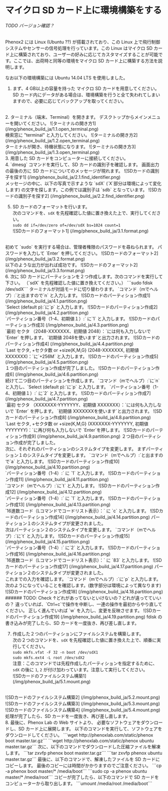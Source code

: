 # マイクロ SD カード上に環境構築をする
###### TODO バージョン確認？Phenox2 には Linux (Ubuntu ??) が搭載されており、この Linux 上で飛行制御システムやセンサーの信号処理を行っています。この Linux はマイクロ SD カード上に構築されており、ユーザーの好みに応じてカスタマイズすることが可能です。ここでは、出荷時と同等の環境をマイクロ SD カード上に構築する方法を説明します。

なお以下の環境構築には Ubuntu 14.04 LTS を使用しました。

1. まず、4 GB以上の容量を持った マイクロ SD カードを用意してください。    
SD カード内にデータがある場合は、環境構築を行うと全て失われてしまいますので、必要に応じてバックアップを取ってください。    
</br>
2. ターミナル（端末、Terminal）を開きます。    
デスクトップからメインメニューを開いてください。
![ターミナルの開き方1] (/img/phenox_build_ja/1.1.open_terminal.png)    
</br>
検索窓に "terminal" と入力してください。    
![ターミナルの開き方2] (/img/phenox_build_ja/1.2.open_terminal.png)         
</br>
ターミナルが開き、待機状態になります。
![ターミナルの開き方3] (/img/phenox_build_ja/1.3.open_terminal.png)    
</br>
3. 用意した SD カードをコンピューターに接続してください。    
</br>
4. `dmesg` コマンドを実行して、SD カードの識別子を確認します。    
画面出力の最後の方に SD カードについてのメッセージが現れます。    
![SDカードの識別子を探す1] (/img/phenox_build_ja/2.1.find_identifier.png)    
</br>
メッセージの中に、以下の写真で示すような `sdX` (`X`部分は環境によって変化します)    
の文字を探します。この例では識別子は `sdb` となっています。    
![SDカードの識別子を探す2] (/img/phenox_build_ja/2.2.find_identifier.png)    
</br>

5. SD カードのフォーマットを行います。    
次のコマンドを、`sdX` を先程確認した値に置き換えた上で、実行してください。    
```sudo dd if=/dev/zero of=/dev/sdX bs=1024 count=1```    
![SDカードのフォーマット1] (/img/phenox_build_ja/3.1.format.png)    
</br>
初めて `sudo` を実行する場合は、管理者権限のパスワードを尋ねられます。    
パスワードを入力して `Enter` を押してください。    
![SDカードのフォーマット2] (/img/phenox_build_ja/3.2.format.png)    
</br>
以下のような出力が出れば成功です。    
![SDカードのフォーマット2] (/img/phenox_build_ja/3.3.format.png)    
</br>
6. 次に SD カードにパーティションを２つ作成します。次のコマンドを実行して下さい。    
（`sdX` を先程確認した値に置き換えてください。）    
```sudo fdisk /dev/sdX```    
ターミナルが対話モードに切り替わります。    
`コマンド（mでヘルプ）:`と出ますので`n` と入力します。    
![SDカードのパーティション作成1] (/img/phenox_build_ja/4.1.partition.png)    
</br>    
`Select (default p):`に`p` と入力します。    
![SDカードのパーティション作成2] (/img/phenox_build_ja/4.2.partition.png)    
</br>    
`パーティション番号（1-4、初期値１）:` に`1` と入力します。    
![SDカードのパーティション作成3] (/img/phenox_build_ja/4.3.partition.png)    
</br>    
`最初 セクタ （2048-XXXXXXX、初期値 2048）：`には何も入力しないで `Enter` を押します。    
`初期値 2048を使います`と出力されます。
![SDカードのパーティション作成4] (/img/phenox_build_ja/4.4.partition.png)    
</br>    
`Last セクタ, +セクタ数 or +size{K,M,G} (2048-XXXXXXX, 初期値 XXXXXXX)：`に`+256M` と入力します。    
![SDカードのパーティション作成5] (/img/phenox_build_ja/4.5.partition.png)    
</br>    
１つ目のパーティション作成が完了しました。    
![SDカードのパーティション作成6] (/img/phenox_build_ja/4.6.partition.png)    
</br>    
続けて二つ目のパーティションを作成します。    
`コマンド（mでヘルプ）:`に`n` と入力し、`Select (default p):`に`p` と入力します。    
`パーティション番号（1-4、初期値１）:` に`2` と入力します。    
![SDカードのパーティション作成7] (/img/phenox_build_ja/4.7.partition.png)    
</br>    
`最初 セクタ （XXXXXXX-YYYYYYY、初期値 XXXXXXX）：`には何も入力しないで `Enter` を押します。    
`初期値 XXXXXXXを使います`と出力されます。
![SDカードのパーティション作成8] (/img/phenox_build_ja/4.8.partition.png)    
</br>    
`Last セクタ, +セクタ数 or +size{K,M,G} (XXXXXXX-YYYYYYY, 初期値 YYYYYYY)：`に再び何も入力しないで `Enter`を押します。    
![SDカードのパーティション作成9] (/img/phenox_build_ja/4.9.partition.png)    
２つ目のパーティション作成が完了しました。    
</br>    
次に、それぞれのパーティションのシステムタイプを変更します。    
まずパーティション１のシステムタイプを変更します。    
`コマンド（mでヘルプ）:`と出ますので`a` と入力します。  
![SDカードのパーティション作成10] (/img/phenox_build_ja/4.10.partition.png)    
</br>    
`パーティション番号（1-4）:` に `1` と入力します。    
![SDカードのパーティション作成11] (/img/phenox_build_ja/4.11.partition.png)    
</br>    
`コマンド（mでヘルプ）:`に`t` と入力します。    
![SDカードのパーティション作成12] (/img/phenox_build_ja/4.12.partition.png)    
</br>    
`パーティション番号（1-4）:` に `1` と入力します。    
![SDカードのパーティション作成13] (/img/phenox_build_ja/4.13.partition.png)    
</br>    
`16進数コード（Lコマンドでコードリスト表示）：` に `c` と入力します。    
![SDカードのパーティション作成14] (/img/phenox_build_ja/4.14.partition.png)    
パーティション１のシステムタイプが変更されました。    
</br>    
次はパーティション２のシステムタイプを変更します。    
`コマンド（mでヘルプ）:`に`t` と入力します。    
![SDカードのパーティション作成15] (/img/phenox_build_ja/4.15.partition.png)    
</br>    
`パーティション番号（1-4）:` に`2` と入力します。    
![SDカードのパーティション作成16] (/img/phenox_build_ja/4.16.partition.png)    
</br>    
`16進数コード（Lコマンドでコードリスト表示）：` に `83` と入力します。    
![SDカードのパーティション作成17] (/img/phenox_build_ja/4.17.partition.png)    
パーティション２のシステムタイプが変更されました。    
</br>    
これまでの入力を確認します。    
`コマンド（mでヘルプ）:`に`p` と入力します。    
次のようになっていることを確認します。(数字部分は環境によって異なります)    
![SDカードのパーティション作成18] (/img/phenox_build_ja/4.18.partition.png)    
</br>    
###### TODO: Check ↑どれがあってないといけないの？どれが違ってていいの？    
違っていれば、`Ctrl+c`で操作を中断し、一連の操作を最初からやり直してください。    
正しく進んでいれば `w` を入力し、変更を反映させます。    
![SDカードのパーティション作成19] (/img/phenox_build_ja/4.19.partition.png)    
fdisk の書き込みが完了したら、SD カードを一度抜き、再び差し直します。    
</br>    

7. 作成した２つのパーティションにファイルシステムを構築します。    
次の２つのコマンドを、`sdX` を先程確認した値に置き換えた上で、順番に実行してください。    
```sudo mkfs.vfat -F 32 -n boot /dev/sdX1```    
```sudo mkfs.ext4 -L root /dev/sdX2```     
注意：このコマンドでは先程作成したパーティションを指定するために、    
`sdX` の後に `1`, `2` が付け加わっています。注意して実行してください。    
![SDカードのファイルシステム構築1] (/img/phenox_build_ja/5.1.mount.png)    
</br>    
![SDカードのファイルシステム構築2] (/img/phenox_build_ja/5.2.mount.png)    
</br>    
![SDカードのファイルシステム構築3] (/img/phenox_build_ja/5.3.mount.png)    
</br>    
![SDカードのファイルシステム構築4] (/img/phenox_build_ja/5.4.mount.png)    
処理が完了したら、SD カードを一度抜き、再び差し直します。    
</br>    
8. 最後に、Phenox Lab の Web サイトより、    
必要なソフトウェアをダウンロードし、SD カード上に展開します。    
以下のコマンドを実行して、ソフトウェアをダウンロードしてください。    ```wget http://phenoxlab.com/static/phenox boot master.tar.gz```    
```wget http://phenoxlab.com/static/phenox ubuntu master.tar.gz```    
次に、以下のコマンドでダウンロードした圧縮ファイルを解凍します。
```tar zxvfp phenox boot master.tar.gz```    
```tar zxvfp phenox ubuntu master.tar.gz```    
最後に、以下のコマンドで、解凍したファイルを SD カードにコピーします。    
最後のコピーには時間がかかりますのでご注意ください。    
```cp -a phenox boot master/* /media/boot```   
```sudo cp -a phenox ubuntu master/* /media/root```   
コピーが完了したら、以下のコマンドで SD カードをコンピューターから取り出します。
```umount /media/root /media/boot```